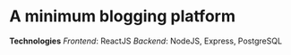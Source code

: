# A minimum blogging platform

**Technologies**
*Frontend*: ReactJS
*Backend*: NodeJS, Express, PostgreSQL
